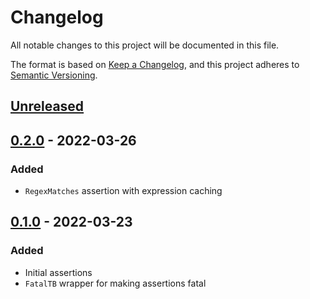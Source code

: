 # Changelog
All notable changes to this project will be documented in this file.

The format is based on [Keep a Changelog](https://keepachangelog.com/en/1.0.0/),
and this project adheres to [Semantic Versioning](https://semver.org/spec/v2.0.0.html).

## [Unreleased]

## [0.2.0] - 2022-03-26
### Added
- `RegexMatches` assertion with expression caching

## [0.1.0] - 2022-03-23
### Added
- Initial assertions
- `FatalTB` wrapper for making assertions fatal

[Unreleased]: https://github.com/mattmeyers/assert/compare/v0.2.0...HEAD
[0.2.0]: https://github.com/mattmeyers/asser/releases/tag/v0.2.0
[0.1.0]: https://github.com/mattmeyers/asser/releases/tag/v0.1.0